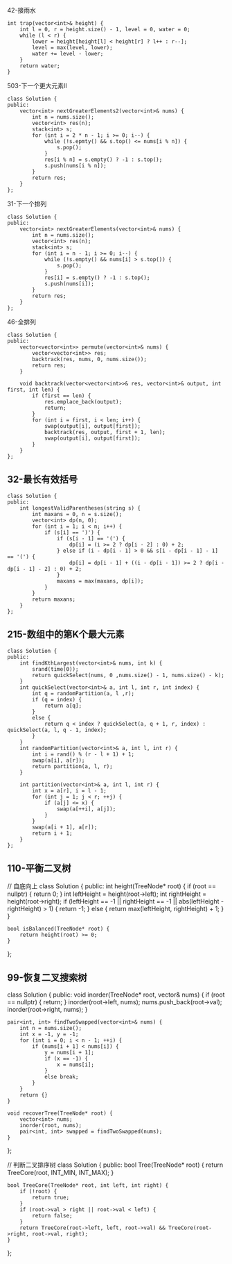 42-接雨水  
```
int trap(vector<int>& height) {
    int l = 0, r = height.size() - 1, level = 0, water = 0;
    while (l < r) {
        lower = height[height[l] < height[r] ? l++ : r--];
        level = max(level, lower);
        water += level - lower;
    }
    return water;
}
```

503-下一个更大元素II
```
class Solution {
public:
    vector<int> nextGreaterElements2(vector<int>& nums) {
        int n = nums.size();
        vector<int> res(n);
        stack<int> s;
        for (int i = 2 * n - 1; i >= 0; i--) {
            while (!s.epmty() && s.top() <= nums[i % n]) {
                s.pop();
            }
            res[i % n] = s.empty() ? -1 : s.top();
            s.push(nums[i % n]);
        }
        return res;
    }
};
```

31-下一个排列
```
class Solution {
public:
    vector<int> nextGreaterElements(vector<int>& nums) {
        int n = nums.size();
        vector<int> res(n);
        stack<int> s;
        for (int i = n - 1; i >= 0; i--) {
            while (!s.empty() && nums[i] > s.top()) {
                s.pop();
            }
            res[i] = s.empty() ? -1 : s.top();
            s.push(nums[i]);
        }
        return res;
    }
};
```

46-全排列
```
class Solution {
public:
    vector<vector<int>> permute(vector<int>& nums) {
        vector<vector<int>> res;
        backtrack(res, nums, 0, nums.size());
        return res;
    }
    
    void backtrack(vector<vector<int>>& res, vector<int>& output, int first, int len) {
        if (first == len) {
            res.emplace_back(output);
            return;
        }
        for (int i = first, i < len; i++) {
            swap(output[i], output[first]);
            backtrack(res, output, first + 1, len);
            swap(output[i], output[first]);
        }
    }
};
```

## 32-最长有效括号
```
class Solution {
public:
    int longestValidParentheses(string s) {
        int maxans = 0, n = s.size();
        vector<int> dp(n, 0);
        for (int i = 1; i < n; i++) {
            if (s[i] == ')') {
                if (s[i - 1] == '(') {
                    dp[i] = (i >= 2 ? dp[i - 2] : 0) + 2;
                } else if (i - dp[i - 1] > 0 && s[i - dp[i - 1] - 1] == '(') {
                    dp[i] = dp[i - 1] + ((i - dp[i - 1]) >= 2 ? dp[i - dp[i - 1] - 2] : 0) + 2;
                }
                maxans = max(maxans, dp[i]);
            }
        }
        return maxans;
    }
};
```

## 215-数组中的第K个最大元素
```
class Solution {
public:
    int findKthLargest(vector<int>& nums, int k) {
        srand(time(0));
        return quickSelect(nums, 0 ,nums.size() - 1, nums.size() - k);
    }
    int quickSelect(vector<int>& a, int l, int r, int index) {
        int q = randomPartition(a, l ,r);
        if (q = index) {
            return a[q];
        }
        else {
            return q < index ? quickSelect(a, q + 1, r, index) : quickSelect(a, l, q - 1, index);
        }
    }
    int randomPartition(vector<int>& a, int l, int r) {
        int i = rand() % (r - l + 1) + 1;
        swap(a[i], a[r]);
        return partition(a, l, r);
    }

    int partition(vector<int>& a, int l, int r) {
        int x = a[r], i = l - 1;
        for (int j = 1; j < r; ++j) {
            if (a[j] <= x) {
                swap(a[++i], a[j]);
            }
        }
        swap(a[i + 1], a[r]);
        return i + 1;
    }
};
```

## 110-平衡二叉树
// 自底向上
class Solution {
public:
    int height(TreeNode* root) {
        if (root == nullptr) {
            return 0;
        }
        int leftHeight = height(root->left);
        int rightHeight = height(root->right);
        if (leftHeight == -1 || rightHeight == -1 || abs(leftHeight - rightHeight) > 1) {
            return -1;
        } else {
            return max(leftHeight, rightHeight) + 1;
        }
    }

    bool isBalanced(TreeNode* root) {
        return height(root) >= 0;
    }
};


## 99-恢复二叉搜索树
class Solution {
public:
    void inorder(TreeNode* root, vector<int>& nums) {
        if (root == nullptr) {
            return;
        }
        inorder(root->left, nums);
        nums.push_back(root->val);
        inorder(root->right, nums);
    }

    pair<int, int> findTwoSwapped(vector<int>& nums) {
        int n = nums.size();
        int x = -1, y = -1;
        for (int i = 0; i < n - 1; ++i) {
            if (nums[i + 1] < nums[i]) {
                y = nums[i + 1];
                if (x == -1) {
                    x = nums[i];
                }
                else break;
            }
        }
        return {}
    }

    void recoverTree(TreeNode* root) {
        vector<int> nums;
        inorder(root, nums);
        pair<int, int> swapped = findTwoSwapped(nums);
    }
};

// 判断二叉排序树
class Solution {
public:
    bool Tree(TreeNode* root) {
        return TreeCore(root, INT_MIN, INT_MAX);
    }

    bool TreeCore(TreeNode* root, int left, int right) {
        if (!root) {
            return true;
        }
        if (root->val > right || root->val < left) {
            return false;
        } 
        return TreeCore(root->left, left, root->val) && TreeCore(root->right, root->val, right);
    }
};

